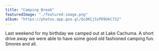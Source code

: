 ```yaml
---
title: "Camping Break"
featuredImage: "./featured-image.png"
album: "https://photos.app.goo.gl/Qc8KCjSsPD9UkC732"
---
```

Last weekend for my birthday we camped out at Lake Cachuma. A short drive away we were able to have some good old fashioned camping fun. Smores and all.
